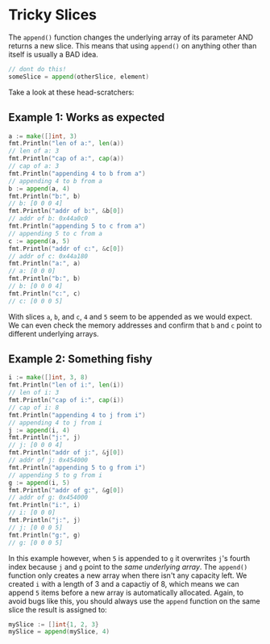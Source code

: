 # Tricky Slices

The `append()` function changes the underlying array of its parameter AND returns a new slice. This means that using `append()` on anything other than itself is usually a BAD idea.

```go
// dont do this!
someSlice = append(otherSlice, element)
```

Take a look at these head-scratchers:

## Example 1: Works as expected

```go
a := make([]int, 3)
fmt.Println("len of a:", len(a))
// len of a: 3 
fmt.Println("cap of a:", cap(a))
// cap of a: 3
fmt.Println("appending 4 to b from a")
// appending 4 to b from a
b := append(a, 4)
fmt.Println("b:", b)
// b: [0 0 0 4]
fmt.Println("addr of b:", &b[0])
// addr of b: 0x44a0c0
fmt.Println("appending 5 to c from a")
// appending 5 to c from a
c := append(a, 5)
fmt.Println("addr of c:", &c[0])
// addr of c: 0x44a180
fmt.Println("a:", a)
// a: [0 0 0]
fmt.Println("b:", b)
// b: [0 0 0 4]
fmt.Println("c:", c)
// c: [0 0 0 5]
```

With slices `a`, `b`, and `c`, `4` and `5` seem to be appended as we would expect. We can even check the memory addresses and confirm that `b` and `c` point to different underlying arrays.

## Example 2: Something fishy

```go
i := make([]int, 3, 8)
fmt.Println("len of i:", len(i))
// len of i: 3
fmt.Println("cap of i:", cap(i))
// cap of i: 8
fmt.Println("appending 4 to j from i")
// appending 4 to j from i
j := append(i, 4)
fmt.Println("j:", j)
// j: [0 0 0 4]
fmt.Println("addr of j:", &j[0])
// addr of j: 0x454000
fmt.Println("appending 5 to g from i")
// appending 5 to g from i
g := append(i, 5)
fmt.Println("addr of g:", &g[0])
// addr of g: 0x454000
fmt.Println("i:", i)
// i: [0 0 0]
fmt.Println("j:", j)
// j: [0 0 0 5]
fmt.Println("g:", g)
// g: [0 0 0 5]
```

In this example however, when `5` is appended to `g` it overwrites `j`'s fourth index because `j` and `g` point to the *same underlying array*. The `append()` function only creates a new array when there isn't any capacity left. We created `i` with a length of 3 and a capactiy of 8, which means we can append `5` items before a new array is automatically allocated. Again, to avoid bugs like this, you should always use the `append` function on the same slice the result is assigned to:

```go
mySlice := []int{1, 2, 3}
mySlice = append(mySlice, 4)
```

